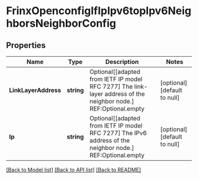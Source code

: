 # FrinxOpenconfigIfIpIpv6topIpv6NeighborsNeighborConfig

## Properties
Name | Type | Description | Notes
------------ | ------------- | ------------- | -------------
**LinkLayerAddress** | **string** | Optional[[adapted from IETF IP model RFC 7277]  The link-layer address of the neighbor node.] REF:Optional.empty | [optional] [default to null]
**Ip** | **string** | Optional[[adapted from IETF IP model RFC 7277]  The IPv6 address of the neighbor node.] REF:Optional.empty | [optional] [default to null]

[[Back to Model list]](../README.md#documentation-for-models) [[Back to API list]](../README.md#documentation-for-api-endpoints) [[Back to README]](../README.md)


